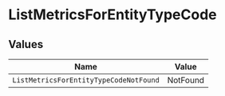 # ListMetricsForEntityTypeCode


## Values

| Name                                   | Value                                  |
| -------------------------------------- | -------------------------------------- |
| `ListMetricsForEntityTypeCodeNotFound` | NotFound                               |